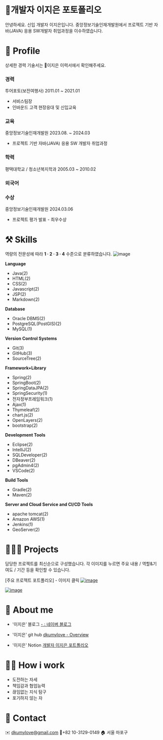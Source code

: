 # 🌳개발자 이지은 포토폴리오

안녕하세요. 신입 개발자 이지은입니다. 중앙정보기술인재개발원에서 프로젝트 기반 자바(JAVA) 응용 SW개발자 취업과정을 이수하였습니다.

# 🔎 Profile
상세한 경력 기술서는 📎이지은 이력서에서 확인해주세요.

### 경력

투어포토(보전여행사) 2011.01 ~ 2021.01

- 서비스팀장
- 인바운드 고객 현장응대 및 신입교육

### 교육

중앙정보기술인재개발원 2023.08. ~ 2024.03

- 프로젝트 기반 자바(JAVA) 응용 SW 개발자 취업과정

### 학력

평택대학교 / 청소년복지학과 2005.03 ~ 2010.02

### 외국어

### 수상

중앙정보기술인재개발원 2024.03.06

- 프로젝트 평가 발표 - 최우수상

# ⚒️ Skills

역량의 전문성에 따라 **1 · 2 · 3 · 4** 수준으로 분류하였습니다.
![image](https://github.com/dkumylove/Portfolio/assets/146877364/5a25d423-cd1b-465e-90be-43cbf177948a)

**Language**

- Java(2)
- HTML(2)
- CSS(2)
- Javascript(2)
- JSP(2)
- Markdown(2)

**Database**

- Oracle DBMS(2)
- PostgreSQL(PostGIS)(2)
- MySQL(1)

**Version Control Systems**

- Git(3)
- GitHub(3)
- SourceTree(2)

**Framework+Library**

- Spring(2)
- SpringBoot(2)
- SpringDataJPA(2)
- SpringSecurity(1)
- 전자정부프레임워크(1)
- Ajax(1)
- Thymeleaf(2)
- chart.js(2)
- OpenLayers(2)
- bootstrap(2)

**Development Tools**

- Eclipse(2)
- IntelliJ(2)
- SQLDeveloper(2)
- DBeaver(2)
- pgAdmin4(2)
- VSCode(2)

**Build Tools**

- Gradle(2)
- Maven(2)

**Server and Cloud Service and CI/CD Tools**

- apache tomcat(2)
- Amazon AWS(1)
- Jenkins(1)
- GeoServer(2)

# 👩🏻‍💻 Projects
담당한 프로젝트를 최신순으로 구성했습니다. 각 이미지를 누르면 주요 내용 / 역할&기여도 / 기간 등을 확인할 수 있습니다.

[주요 프로젝트 포트폴리오] - 이미지 클릭
[![image](https://github.com/dkumylove/Portfolio/assets/146877364/69072392-5c2b-4fa9-bf9f-4c4bcd20e998)
](https://www.notion.so/jieunroom/19e08b7c59e14a28837cc9da564a1d2f?pvs=4)

[![image](https://github.com/dkumylove/Portfolio/assets/146877364/a2730ab5-4e07-41c7-901a-5fff9f9ec162)](https://www.notion.so/jieunroom/SOC-Savvy-Our-Choice-06cf2af32ee2448286343a1cd8e3e813?pvs=4)


# 💫 About me
- '이지은’ 블로그 [- : 네이버 블로그](https://blog.naver.com/dkumylove)

- '이지은' git hub [dkumylove - Overview](https://github.com/dkumylove)

- '이지은' Notion [개발자 이지은 포트폴리오 ](https://www.notion.so/jieunroom/c554de74356a434e9d32fd4cd06d07d7?pvs=4)

# 🙋🏻 How i work
- 도전하는 자세
- 책임감과 협업능력
- 끊임없는 지식 탐구
- 포기하지 않는 자

# 👋 Contact
✉️ [d](mailto:marketing@wantedlab.com)kumylove@gmail.com   📱+82 10-3129-0149   🏠 서울 마포구
